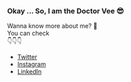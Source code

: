 ###  Okay ... So, I am the Doctor Vee 😎

<!--
**Doctor-Vee/Doctor-Vee** is a ✨ _special_ ✨ repository because its `README.md` (this file) appears on your GitHub profile.

Here are some ideas to get you started:

- 🔭 I’m currently working on ...
- 🌱 I’m currently learning ...
- 👯 I’m looking to collaborate on ...
- 🤔 I’m looking for help with ...
- 💬 Ask me about ...
- 📫 How to reach me: ...
- 😄 Pronouns: ...
- ⚡ Fun fact: ...
-->

Wanna know more about me? 🤔   
You can check   
👇👇👇
- [Twitter](https://twitter.com/DoctorVee)  
- [Instagram](https://www.instagram.com/mydoctorvee)  
- [LinkedIn](https://www.linkedin.com/in/victor-chinewubeze/)  

